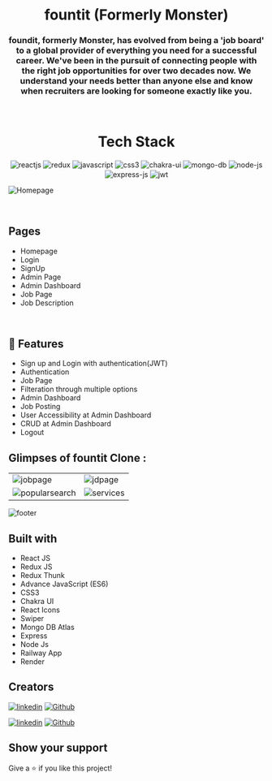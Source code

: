 <h1 align="center">fountit (Formerly Monster)</h1>

<h3 align="center">foundit, formerly Monster, has evolved from being a 'job board' to a global provider of everything you need for a successful career. We've been in the pursuit of connecting people with the right job opportunities for over two decades now. We understand your needs better than anyone else and know when recruiters are looking for someone exactly like you.</h3>

<br />
<h1 align="center">Tech Stack</h1> 
<p align="center">
   <img src="https://img.shields.io/badge/React-20232A?style=for-the-badge&logo=react&logoColor=61DAFB"  align="center" alt="reactjs" />
   <img src="https://img.shields.io/badge/Redux-593D88?style=for-the-badge&logo=redux&logoColor=white"  align="center" alt="redux" />
   <img src ="https://img.shields.io/badge/javascript-%23323330.svg?style=for-the-badge&logo=javascript&logoColor=%23F7DF1E" align="center" alt="javascript">
   <img src = "https://img.shields.io/badge/css3-%231572B6.svg?style=for-the-badge&logo=css3&logoColor=white" align="center" alt="css3">
   <img src = "https://img.shields.io/badge/chakra ui-%234ED1C5.svg?style=for-the-badge&logo=chakraui&logoColor=white" align="center" alt="chakra-ui"/>
   <img src = "https://img.shields.io/badge/mongo%20db-%23323330.svg?style=for-the-badge&logo=mongodb&logoColor=green" align="center" alt="mongo-db"/>
   <img src = "https://img.shields.io/badge/node%20js-%234ED1C5.svg?style=for-the-badge&logo=node&logoColor=white" align="center" alt="node-js"/>
   <img src = "https://img.shields.io/badge/express%20js-%23323330.svg?style=for-the-badge&logo=express&logoColor=green" align="center" alt="express-js"/>
   <img src = "https://img.shields.io/badge/jwt%20-%234ED1C5.svg?style=for-the-badge&logo=jwt&logoColor=white" align="center" alt="jwt"/>
</p>

![Homepage](https://user-images.githubusercontent.com/100846987/212013783-386a868f-bf89-49d0-a634-34de83f7e010.PNG)

<br/>

  ## Pages 
   - Homepage
   - Login 
   - SignUp 
   - Admin Page
   - Admin Dashboard
   - Job Page
   - Job Description
<br />

## 🚀 Features

- Sign up and Login with authentication(JWT)
- Authentication 
- Job Page
- Filteration through multiple options
- Admin Dashboard
- Job Posting
- User Accessibility at Admin Dashboard
- CRUD at Admin Dashboard
- Logout 

## Glimpses of fountit Clone :

<table>

  <tr>
    <td><img src="https://user-images.githubusercontent.com/100846987/212014518-3f0bd632-580a-49bc-a7eb-a7b7aca19491.PNG" alt="jobpage" /></td>
    <td><img src="https://user-images.githubusercontent.com/100846987/212014674-c53c40d3-854b-436c-9fb0-8a5e3c4c9669.PNG" alt="jdpage" /></td>
  </tr>

  <tr>
    <td><img src="https://user-images.githubusercontent.com/100846987/212015218-4b7c98e4-1053-404e-b445-8edf20002071.PNG" alt="popularsearch"/></td>
    <td><img src="https://user-images.githubusercontent.com/100846987/212015383-5844624f-b105-4e0c-a315-5b2ed0a8c383.PNG"  alt="services" /></td>
  </tr>
   

</table>

![footer](https://user-images.githubusercontent.com/100846987/212014395-a883c102-670e-4132-8e58-d64ccdfdf660.PNG)

## Built with
- React JS
- Redux JS
- Redux Thunk
- Advance JavaScript (ES6)
- CSS3
- Chakra UI
- React Icons
- Swiper
- Mongo DB Atlas
- Express
- Node Js
- Railway App
- Render

## Creators

[![linkedin](https://img.shields.io/badge/mdowaisathar-0077B5?style=for-the-badge&logo=linkedin&logoColor=white)](https://www.linkedin.com/in/md-owais-athar-a16337a2/)
[![Github](https://img.shields.io/badge/owii8247-20232A?style=for-the-badge&logo=Github&logoColor=white)](https://github.com/owii8247/)

[![linkedin](https://img.shields.io/badge/kundankumar-0077B5?style=for-the-badge&logo=linkedin&logoColor=white)](https://www.linkedin.com/in/kundan-kumar-keshri-04621b238/)
[![Github](https://img.shields.io/badge/kundan799-20232A?style=for-the-badge&logo=Github&logoColor=white)](https://github.com/kundan799)

## Show your support
<p> Give a ⭐️ if you like this project! </p>
<br/>

